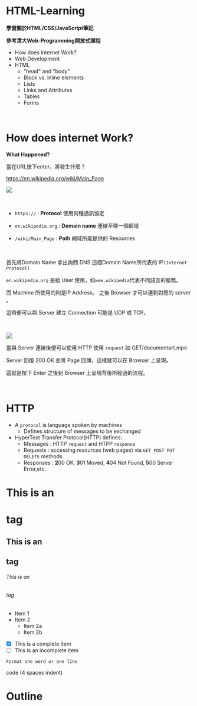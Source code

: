 # HTML-Learning

**學習關於HTML/CSS/JavaScript筆記**

**參考清大Web-Programming開放式課程**

* How does internet Work?
* Web Development
* HTML
  * "head" and "body"
  * Block vs. lnline elements
  * Lists
  * Links and Attributes
  * Tables
  * Forms

<br>

# How does internet Work?

**What Happened?**

當在URL按下enter，將發生什麼？

https://en.wikipedia.org/wiki/Main_Page

![](https://i.imgur.com/OjHk8dz.png)

<br>

* `https://` : **Protocol** 使用何種通訊協定

* `en.wikipedia.org` : **Domain name** 連線至哪一個網域

* `/wiki/Main_Page` : **Path** 網域所能提供的 Resources

<br>

首先將Domain Name 拿出詢問 DNS 這個Domain Name所代表的 IP`(Internet Protocol)`

`en.wikipedia.org` 是給 User 使用，如`www.wikipedia`代表不同語言的服務。

而 Machine 所使用的則是IP Address。 之後 Browser 才可以連到對應的 server 。

這時便可以與 Server 建立 Connection 可能是 UDP 或 TCP。  

<br>
 
![](https://i.imgur.com/2ZXNkNT.png)

當與 Server 連線後便可以使用 HTTP 使用 `request` 如 GET/documentart.mpe

Server 回復 200 OK 並將 Page 回傳，這樣就可以在 Browser 上呈現。

這就是按下 Enter 之後到 Browser 上呈現背後所經過的流程。

<br>

# HTTP

* A `protocol` is language spoken by machines
  * Defines structure of messages to be exchanged
* HyperText Transfer Protocol(HTTP) defines:
  * Messages : HTTP `request` and HTPP `response`
  * Requests : accessing resources (web pages) via `GET POST PUT DELETE` methods
  * Responses : **2**00 OK, **3**01 Moved, **4**04 Not Found, **5**00 Server Error,etc.







# This is an <h1> tag

## This is an <h2> tag

###### This is an <h6> tag

* Item 1
* Item 2
  * Item 2a
  * Item 2b

- [x] This is a complete item
- [ ] This is an incomplete item

`Format one word or one line`

code (4 spaces indent)


# Outline <h1>


